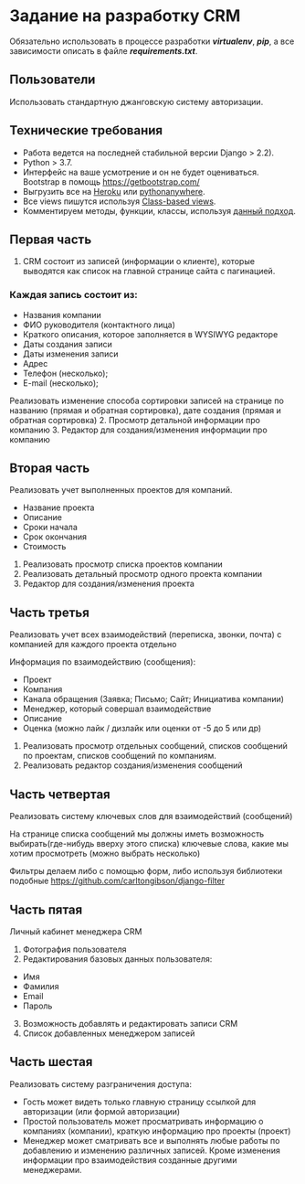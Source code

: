 # Задание на разработку CRM
Обязательно использовать в процессе разработки _**virtualenv**_, _**pip**_, а все зависимости описать
в файле _**requirements.txt**_.
## Пользователи
Использовать стандартную джанговскую систему авторизации.
## Технические требования
- Работа ведется на последней стабильной версии Django > 2.2).
- Python > 3.7.
- Интерфейс на ваше усмотрение и он не будет оцениваться. Bootstrap в помощь https://getbootstrap.com/
- Выгрузить все на <a href="https://heroku.com">Heroku</a> или <a href="https://www.pythonanywhere.com/">pythonanywhere</a>.
- Все views пишутся используя <a href="https://docs.djangoproject.com/en/2.2/topics/class-based-views/">Class-based views</a>.
- Комментируем методы, функции, классы, используя <a href="https://sphinxcontrib-napoleon.readthedocs.io/en/latest/example_google.html">данный подход</a>.
## Первая часть
1. CRM состоит из записей (информации о клиенте), которые выводятся как список на главной
странице сайта с пагинацией.
### Каждая запись состоит из:
- Названия компании
- ФИО руководителя (контактного лица)
- Краткого описания, которое заполняется в WYSIWYG редакторе
- Даты создания записи
- Даты изменения записи
- Адрес
- Телефон (несколько);
- E-mail (несколько);

Реализовать изменение способа сортировки записей на странице по названию (прямая и
обратная сортировка), дате создания (прямая и обратная сортировка)
2. Просмотр детальной информации про компанию
3. Редактор для создания/изменения информации про компанию
## Вторая часть
Реализовать учет выполненных проектов для компаний.
- Название проекта
- Описание
- Сроки начала
- Срок окончания
- Стоимость
1. Реализовать просмотр списка проектов компании
2. Реализовать детальный просмотр одного проекта компании
3. Редактор для создания/изменения проекта
## Часть третья
Реализовать учет всех взаимодействий (переписка, звонки, почта) с компанией для каждого
проекта отдельно

Информация по взаимодействию (сообщения):
- Проект
- Компания
- Канала обращения (Заявка; Письмо; Сайт; Инициатива компании)
- Менеджер, который совершал взаимодействие
- Описание
- Оценка (можно лайк / дизлайк или оценки от -5 до 5 или др)
1. Реализовать просмотр отдельных сообщений, списков сообщений по проектам, списков
сообщений по компаниям.
2. Реализовать редактор создания/изменения сообщений
## Часть четвертая
Реализовать систему ключевых слов для взаимодействий (сообщений)

На странице списка сообщений мы должны иметь возможность выбирать(где-нибудь вверху
этого списка) ключевые слова, какие мы хотим просмотреть (можно выбрать несколько)

Фильтры делаем либо с помощью форм, либо используя библиотеки подобные https://github.com/carltongibson/django-filter
## Часть пятая
Личный кабинет менеджера CRM
1. Фотография пользователя
2. Редактирования базовых данных пользователя:
- Имя
- Фамилия
- Email
- Пароль
3. Возможность добавлять и редактировать записи CRM
4. Список добавленных менеджером записей
## Часть шестая
Реализовать систему разграничения доступа:
- Гость может видеть только главную страницу ссылкой для авторизации (или формой
авторизации)
- Простой пользователь может просматривать информацию о компаниях (компании), краткую
информацию про проекты (проект)
- Менеджер может сматривать все и выполнять любые работы по добавлению и изменению
различных записей. Кроме изменения информации про взаимодействия созданные другими
менеджерами.
  